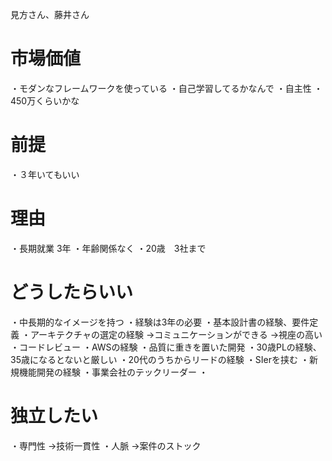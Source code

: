 見方さん、藤井さん

# 市場価値

・モダンなフレームワークを使っている
・自己学習してるかなんで
・自主性
・450万くらいかな

# 前提

・３年いてもいい
# 理由

・長期就業 3年
・年齢関係なく
・20歳　3社まで

# どうしたらいい

・中長期的なイメージを持つ
・経験は3年の必要
・基本設計書の経験、要件定義
・アーキテクチャの選定の経験
→コミュニケーションができる
→視座の高い
・コードレビュー
・AWSの経験
・品質に重きを置いた開発
・30歳PLの経験、35歳になるとないと厳しい
・20代のうちからリードの経験
・SIerを挟む
・新規機能開発の経験
・事業会社のテックリーダー
・

# 独立したい

・専門性
→技術一貫性
・人脈
→案件のストック